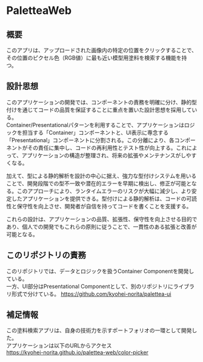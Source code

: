 # PaletteaWeb

## 概要

このアプリは、アップロードされた画像内の特定の位置をクリックすることで、その位置のピクセル色（RGB値）に最も近い模型用塗料を検索する機能を持つ。

## 設計思想

このアプリケーションの開発では、コンポーネントの責務を明確に分け、静的型付けを通じてコードの品質を保証することに重点を置いた設計思想を採用している。  
Container/Presentationalパターンを利用することで、アプリケーションはロジックを担当する「Container」コンポーネントと、UI表示に専念する「Presentational」コンポーネントに分割される。この分離により、各コンポーネントがその責任に集中し、コードの再利用性とテスト性が向上する。これによって、アプリケーションの構造が整理され、将来の拡張やメンテナンスがしやすくなる。

加えて、型による静的解析を設計の中心に据え、強力な型付けシステムを用いることで、開発段階での型不一致や潜在的エラーを早期に検出し、修正が可能となる。このアプローチにより、ランタイムエラーのリスクが大幅に減少し、より安定したアプリケーションを提供できる。型付けによる静的解析は、コードの可読性と保守性を向上させ、開発者が自信を持ってコードを書くことを支援する。

これらの設計は、アプリケーションの品質、拡張性、保守性を向上させる目的であり、個人での開発でもこれらの原則に従うことで、一貫性のある拡張と改善が可能となる。

## このリポジトリの責務

このリポジトリでは、データとロジックを扱うContainer Componentを開発している。  
一方、UI部分はPresentational Componentとして、別のリポジトリにライブラリ形式で分けている。
https://github.com/kyohei-norita/palettea-ui

## 補足情報

この塗料検索アプリは、自身の技術力を示すポートフォリオの一環として開発した。  
アプリケーションは以下のURLからアクセス  
https://kyohei-norita.github.io/palettea-web/color-picker
